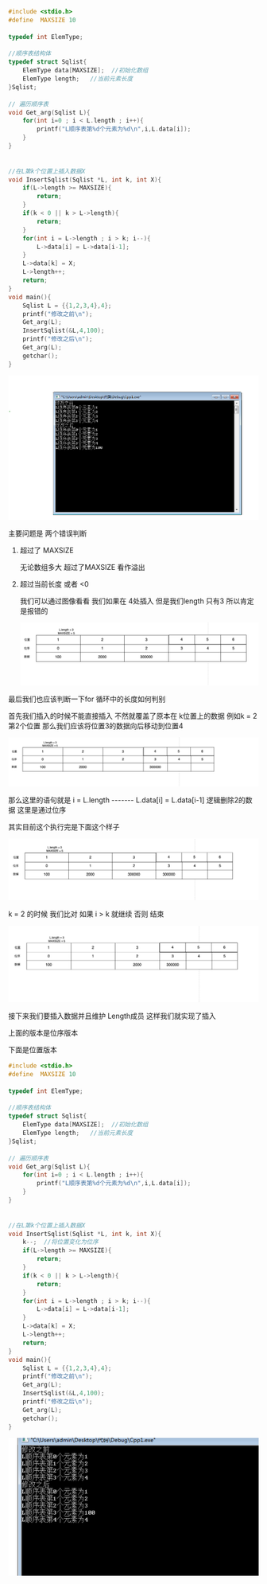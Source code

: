 ```c
#include <stdio.h>
#define  MAXSIZE 10

typedef int ElemType;

//顺序表结构体
typedef struct Sqlist{
	ElemType data[MAXSIZE];  //初始化数组
	ElemType length;   //当前元素长度
}Sqlist;

// 遍历顺序表
void Get_arg(Sqlist L){  
	for(int i=0 ; i < L.length ; i++){
		printf("L顺序表第%d个元素为%d\n",i,L.data[i]);
	}
}


//在L第k个位置上插入数据X
void InsertSqlist(Sqlist *L, int k, int X){
	if(L->length >= MAXSIZE){
		return;
	}
	if(k < 0 || k > L->length){
		return;
	}
	for(int i = L->length ; i > k; i--){
		L->data[i] = L->data[i-1];
	}
	L->data[k] = X;
	L->length++;
	return;
}
void main(){
	Sqlist L = {{1,2,3,4},4};
	printf("修改之前\n");
	Get_arg(L);
	InsertSqlist(&L,4,100);
	printf("修改之后\n");
	Get_arg(L);
	getchar();
}
```

![image-20250326134936467](https://raw.githubusercontent.com/Xioaruan912/pic/main/image-20250326134936467.png)

主要问题是 两个错误判断

1. 超过了 MAXSIZE

   无论数组多大 超过了MAXSIZE 看作溢出

2. 超过当前长度 或者 <0 

   我们可以通过图像看看 我们如果在 4处插入 但是我们length 只有3 所以肯定是报错的

   ![image-20250326140120107](https://raw.githubusercontent.com/Xioaruan912/pic/main/image-20250326140120107.png)



最后我们也应该判断一下for 循环中的长度如何判别

首先我们插入的时候不能直接插入 不然就覆盖了原本在 k位置上的数据 例如k = 2 第2个位置 那么我们应该将位置3的数据向后移动到位置4

![image-20250326140106805](https://raw.githubusercontent.com/Xioaruan912/pic/main/image-20250326140106805.png)

那么这里的语句就是  i = L.length -------  L.data[i] = L.data[i-1] 逻辑删除2的数据 这里是通过位序

其实目前这个执行完是下面这个样子

![image-20250326140053134](https://raw.githubusercontent.com/Xioaruan912/pic/main/image-20250326140053134.png)

k = 2 的时候 我们比对 如果 i > k 就继续 否则 结束

![image-20250326140040134](https://raw.githubusercontent.com/Xioaruan912/pic/main/image-20250326140040134.png)

接下来我们要插入数据并且维护 Length成员 这样我们就实现了插入

上面的版本是位序版本

下面是位置版本

```c
#include <stdio.h>
#define  MAXSIZE 10

typedef int ElemType;

//顺序表结构体
typedef struct Sqlist{
	ElemType data[MAXSIZE];  //初始化数组
	ElemType length;   //当前元素长度
}Sqlist;

// 遍历顺序表
void Get_arg(Sqlist L){  
	for(int i=0 ; i < L.length ; i++){
		printf("L顺序表第%d个元素为%d\n",i,L.data[i]);
	}
}


//在L第k个位置上插入数据X
void InsertSqlist(Sqlist *L, int k, int X){
	k--;  //将位置变化为位序
	if(L->length >= MAXSIZE){
		return;
	}
	if(k < 0 || k > L->length){
		return;
	}
	for(int i = L->length ; i > k; i--){
		L->data[i] = L->data[i-1];
	}
	L->data[k] = X;
	L->length++;
	return;
}
void main(){
	Sqlist L = {{1,2,3,4},4};
	printf("修改之前\n");
	Get_arg(L);
	InsertSqlist(&L,4,100);
	printf("修改之后\n");
	Get_arg(L);
	getchar();
}
```

![image-20250326141218450](https://raw.githubusercontent.com/Xioaruan912/pic/main/image-20250326141218450.png)